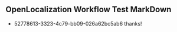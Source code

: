 ## OpenLocalization Workflow Test MarkDown
* 52778613-3323-4c79-bb09-026a62bc5ab6 thanks!

<!--HONumber=Jul16_HO4-->


